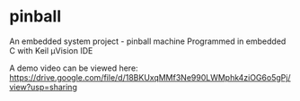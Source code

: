 # pinball
An embedded system project - pinball machine
Programmed in embedded C with Keil µVision IDE

A demo video can be viewed here: https://drive.google.com/file/d/18BKUxqMMf3Ne990LWMphk4ziOG6o5gPj/view?usp=sharing
